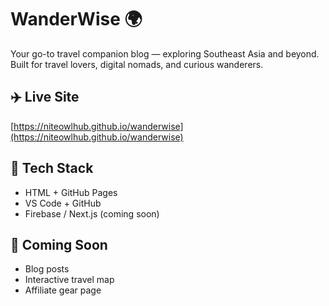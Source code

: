 # WanderWise 🌍

Your go-to travel companion blog — exploring Southeast Asia and beyond. Built for travel lovers, digital nomads, and curious wanderers.

## ✈️ Live Site
[https://niteowlhub.github.io/wanderwise](https://niteowlhub.github.io/wanderwise)

## 🔧 Tech Stack
- HTML + GitHub Pages
- VS Code + GitHub
- Firebase / Next.js (coming soon)

## 🌴 Coming Soon
- Blog posts
- Interactive travel map
- Affiliate gear page
